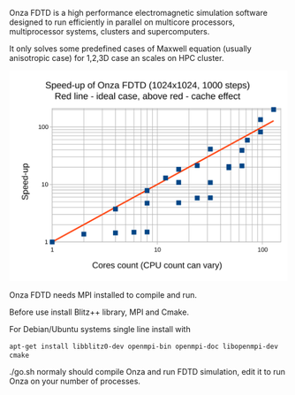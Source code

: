 Onza FDTD is a high performance electromagnetic simulation software
designed to run efficiently in parallel on multicore processors,
multiprocessor systems, clusters and supercomputers.

It only solves some predefined cases of Maxwell equation (usually anisotropic case) for 1,2,3D case an scales on HPC cluster.

![Scale plot](https://github.com/kostyfisik/onza-fdtd/blob/master/doc/onza-speedup.svg "Scale plot")


Onza FDTD needs MPI installed to compile and run. 

Before use install Blitz++ library, MPI and Cmake. 

For Debian/Ubuntu systems single line install with

    apt-get install libblitz0-dev openmpi-bin openmpi-doc libopenmpi-dev cmake

./go.sh normaly should compile Onza and run FDTD simulation, edit it
to run Onza on your number of processes.
